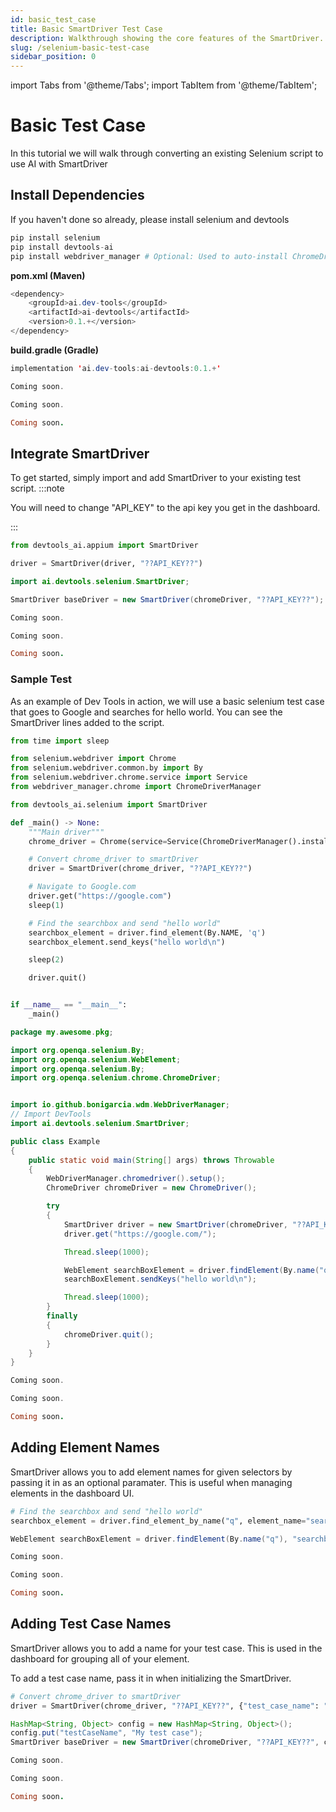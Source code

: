 ```yaml
---
id: basic_test_case
title: Basic SmartDriver Test Case
description: Walkthrough showing the core features of the SmartDriver.
slug: /selenium-basic-test-case
sidebar_position: 0
---
```


import Tabs from '@theme/Tabs';
import TabItem from '@theme/TabItem';

# Basic Test Case
In this tutorial we will walk through converting an existing Selenium script to use AI with SmartDriver

## Install Dependencies
If you haven't done so already, please install selenium and devtools

<Tabs groupId="language-choice">
<TabItem value="py" label="Python">

```py
pip install selenium
pip install devtools-ai
pip install webdriver_manager # Optional: Used to auto-install ChromeDriver
```

</TabItem>
<TabItem value="java" label="Java">

**pom.xml (Maven)**
```java
<dependency>
    <groupId>ai.dev-tools</groupId>
    <artifactId>ai-devtools</artifactId>
    <version>0.1.+</version>
</dependency>
```


**build.gradle (Gradle)**
```java
implementation 'ai.dev-tools:ai-devtools:0.1.+'
```

</TabItem>
<TabItem value="csharp" label="C#">

```c#
Coming soon.
```

</TabItem>
<TabItem value="js" label="JavaScript">

```js
Coming soon.
```

</TabItem>
<TabItem value="rb" label="Ruby">

```rb
Coming soon.
```

</TabItem>
</Tabs>


## Integrate SmartDriver
To get started, simply import and add SmartDriver to your existing test script.
:::note

You will need to change "API_KEY" to the api key you get in the dashboard.

:::
<Tabs groupId="language-choice">
<TabItem value="py" label="Python">

```py
from devtools_ai.appium import SmartDriver

driver = SmartDriver(driver, "??API_KEY??")
```

</TabItem>
<TabItem value="java" label="Java">

```java
import ai.devtools.selenium.SmartDriver;

SmartDriver baseDriver = new SmartDriver(chromeDriver, "??API_KEY??");
```

</TabItem>
<TabItem value="csharp" label="C#">

```c#
Coming soon.
```

</TabItem>
<TabItem value="js" label="JavaScript">

```js
Coming soon.
```

</TabItem>
<TabItem value="rb" label="Ruby">

```rb
Coming soon.
```

</TabItem>
</Tabs>


### Sample Test
As an example of Dev Tools in action, we will use a basic selenium test case that goes to Google and searches for hello world. You can see the SmartDriver lines added to the script.


<Tabs groupId="language-choice">
<TabItem value="py" label="Python">

```py
from time import sleep

from selenium.webdriver import Chrome
from selenium.webdriver.common.by import By
from selenium.webdriver.chrome.service import Service
from webdriver_manager.chrome import ChromeDriverManager

from devtools_ai.selenium import SmartDriver

def _main() -> None:
    """Main driver"""
    chrome_driver = Chrome(service=Service(ChromeDriverManager().install()))

    # Convert chrome_driver to smartDriver
    driver = SmartDriver(chrome_driver, "??API_KEY??")

    # Navigate to Google.com
    driver.get("https://google.com")
    sleep(1)

    # Find the searchbox and send "hello world"
    searchbox_element = driver.find_element(By.NAME, 'q')
    searchbox_element.send_keys("hello world\n")

    sleep(2)

    driver.quit()


if __name__ == "__main__":
    _main()
```

</TabItem>
<TabItem value="java" label="Java">

```java
package my.awesome.pkg;

import org.openqa.selenium.By;
import org.openqa.selenium.WebElement;
import org.openqa.selenium.By;
import org.openqa.selenium.chrome.ChromeDriver;


import io.github.bonigarcia.wdm.WebDriverManager;
// Import DevTools
import ai.devtools.selenium.SmartDriver;

public class Example
{
	public static void main(String[] args) throws Throwable
	{
		WebDriverManager.chromedriver().setup();
		ChromeDriver chromeDriver = new ChromeDriver();

		try
		{
			SmartDriver driver = new SmartDriver(chromeDriver, "??API_KEY??");
			driver.get("https://google.com/");

			Thread.sleep(1000);

			WebElement searchBoxElement = driver.findElement(By.name("q"));
			searchBoxElement.sendKeys("hello world\n");

			Thread.sleep(1000);
		}
		finally
		{
			chromeDriver.quit();
		}
	}
}
```

</TabItem>
<TabItem value="csharp" label="C#">

```c#
Coming soon.
```

</TabItem>
<TabItem value="js" label="JavaScript">

```js
Coming soon.
```

</TabItem>
<TabItem value="rb" label="Ruby">

```rb
Coming soon.
```

</TabItem>
</Tabs>

## Adding Element Names
SmartDriver allows you to add element names for given selectors by passing it in as an optional paramater. This is useful when managing elements in the dashboard UI.
<Tabs groupId="language-choice">
<TabItem value="py" label="Python">

```py
# Find the searchbox and send "hello world"
searchbox_element = driver.find_element_by_name("q", element_name="searchbox")
```

</TabItem>
<TabItem value="java" label="Java">

```java
WebElement searchBoxElement = driver.findElement(By.name("q"), "searchbox");
```

</TabItem>
<TabItem value="csharp" label="C#">

```c#
Coming soon.
```

</TabItem>
<TabItem value="js" label="JavaScript">

```js
Coming soon.
```

</TabItem>
<TabItem value="rb" label="Ruby">

```rb
Coming soon.
```

</TabItem>
</Tabs>


## Adding Test Case Names
SmartDriver allows you to add a name for your test case. This is used in the dashboard for grouping all of your element.

To add a test case name, pass it in when initializing the SmartDriver.
<Tabs groupId="language-choice">
<TabItem value="py" label="Python">

```py
# Convert chrome_driver to smartDriver
driver = SmartDriver(chrome_driver, "??API_KEY??", {"test_case_name": "My test case"})
```

</TabItem>
<TabItem value="java" label="Java">

```java
HashMap<String, Object> config = new HashMap<String, Object>();
config.put("testCaseName", "My test case");
SmartDriver baseDriver = new SmartDriver(chromeDriver, "??API_KEY??", config);
```

</TabItem>
<TabItem value="csharp" label="C#">

```c#
Coming soon.
```

</TabItem>
<TabItem value="js" label="JavaScript">

```js
Coming soon.
```

</TabItem>
<TabItem value="rb" label="Ruby">

```rb
Coming soon.
```

</TabItem>
</Tabs>
